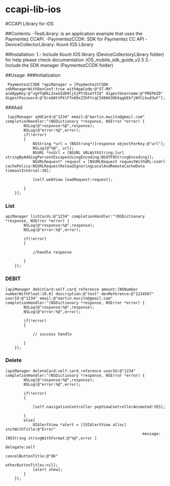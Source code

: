 ccapi-lib-ios
=============

#CCAPI Library for iOS

##Contents:
-TestLibrary:  is an application example that uses the Paymentez CCAPI.
-PaymentezCCDK: SDK for Paymentez CC API
-DeviceCollectorLibrary: Kount IOS Library

##Installation:
1.- Include Kount IOS library (DeviceCollectoryLibrary folder) for help please check documentation :iOS_mobile_sdk_guide_v2.5
2.- Include the SDK manager (PaymentezCCDK folder) 


##Usage:
###Initialization
```
 PaymentezCCSDK *apiManager = [PaymentezCCSDK sdkManagerWithDevConf:true withAppCode:@"ST-MX" andAppKey:@"vgVfq0kLZveGIdD9ljGjPtt6ieYtIQ" digestUsername:@"PREPAID" digestPassword:@"Ere68ttPklFTn89xZIhFYcqC5X8HX3Ob5qgbEkfjNfCLkud3wY"];
```
###Add
```
 [apiManager addCard:@"1234" email:@"martin.mucito@gmail.com" completionHandler:^(NSDictionary *response, NSError *error) {
        NSLog(@"response:%@",response);
        NSLog(@"error:%@",error);
        if(!error)
        {
            NSString *url = (NSString*)[response objectForKey:@"url"];
            NSLog(@"%@", url);
            NSURL *nsUrl = [NSURL URLWithString:[url stringByAddingPercentEscapesUsingEncoding:NSUTF8StringEncoding]];
            NSURLRequest* request = [NSURLRequest requestWithURL:nsUrl cachePolicy:NSURLRequestReloadIgnoringLocalAndRemoteCacheData timeoutInterval:30];
            
            [self.webView loadRequest:request];
            
        }
    }];
```
### List
```
apiManager listCards:@"1234" completionHandler:^(NSDictionary *response, NSError *error) {
        NSLog(@"response:%@",response);
        NSLog(@"error:%@",error);
        
        if(!error)
        {
            
            //handle response
            
        }
    }];

```
### DEBIT

```
[apiManager debitCard:self.card_reference amount:[NSNumber numberWithFloat:10.0] description:@"test" devReference:@"1234567" userId:@"1234" email:@"martin.mucito@gmail.com" completionHandler:^(NSDictionary *response, NSError *error) {
        NSLog(@"response:%@",response);
        NSLog(@"error:%@",error);
        
        if(!error)
        {
            
            // success handle
            
        }
    }];
```
### Delete

```
[apiManager deleteCard:self.card_reference userId:@"1234" completionHandler:^(NSDictionary *response, NSError *error) {
        NSLog(@"response:%@",response);
        NSLog(@"error:%@",error);
        
        if(!error)
        {
            
            [self.navigationController popViewControllerAnimated:YES];
            
        }
        else{
            UIAlertView *alert = [[UIAlertView alloc] initWithTitle:@"Error"
                                                            message:[NSString stringWithFormat:@"%@",error ]
                                                           delegate:self
                                                  cancelButtonTitle:@"OK"
                                                  otherButtonTitles:nil];
            [alert show];
        }
    }];

```